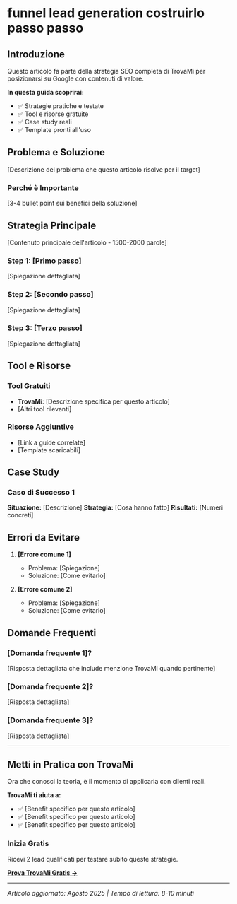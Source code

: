 # funnel lead generation costruirlo passo passo

## Introduzione

Questo articolo fa parte della strategia SEO completa di TrovaMi per posizionarsi su Google con contenuti di valore.

**In questa guida scoprirai:**
- ✅ Strategie pratiche e testate
- ✅ Tool e risorse gratuite 
- ✅ Case study reali
- ✅ Template pronti all'uso

## Problema e Soluzione

[Descrizione del problema che questo articolo risolve per il target]

### Perché è Importante

[3-4 bullet point sui benefici della soluzione]

## Strategia Principale

[Contenuto principale dell'articolo - 1500-2000 parole]

### Step 1: [Primo passo]

[Spiegazione dettagliata]

### Step 2: [Secondo passo]

[Spiegazione dettagliata]

### Step 3: [Terzo passo]

[Spiegazione dettagliata]

## Tool e Risorse

### Tool Gratuiti
- **TrovaMi**: [Descrizione specifica per questo articolo]
- [Altri tool rilevanti]

### Risorse Aggiuntive
- [Link a guide correlate]
- [Template scaricabili]

## Case Study

### Caso di Successo 1
**Situazione:** [Descrizione]
**Strategia:** [Cosa hanno fatto]
**Risultati:** [Numeri concreti]

## Errori da Evitare

1. **[Errore comune 1]**
   - Problema: [Spiegazione]
   - Soluzione: [Come evitarlo]

2. **[Errore comune 2]**
   - Problema: [Spiegazione]
   - Soluzione: [Come evitarlo]

## Domande Frequenti

### [Domanda frequente 1]?
[Risposta dettagliata che include menzione TrovaMi quando pertinente]

### [Domanda frequente 2]?
[Risposta dettagliata]

### [Domanda frequente 3]?
[Risposta dettagliata]

---

## Metti in Pratica con TrovaMi

Ora che conosci la teoria, è il momento di applicarla con clienti reali.

**TrovaMi ti aiuta a:**
- ✅ [Benefit specifico per questo articolo]
- ✅ [Benefit specifico per questo articolo]
- ✅ [Benefit specifico per questo articolo]

### Inizia Gratis
Ricevi 2 lead qualificati per testare subito queste strategie.

[**Prova TrovaMi Gratis →**](/register)

---

*Articolo aggiornato: Agosto 2025 | Tempo di lettura: 8-10 minuti*
